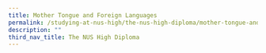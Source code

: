 ```yaml
---
title: Mother Tongue and Foreign Languages
permalink: /studying-at-nus-high/the-nus-high-diploma/mother-tongue-and-foreign-languages/
description: ""
third_nav_title: The NUS High Diploma
---
```

